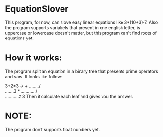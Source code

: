 # EquationSlover
This program, for now, can slove easy linear equations like 3*(10+3)-7. Also the program supports variabels that present in one
english letter, is uppercase or lowercase doesn't matter, but this program can't find roots of equations yet.
# How it works:
The program split an equation in a binary tree that presents prime operators and vars. It looks like follow:

3+2*3 ->  +
......../   \
.......3     *
............/ \
...........2   3
Then it calculate each leaf and gives you the answer.
# NOTE:
The program don't supports float numbers yet.
